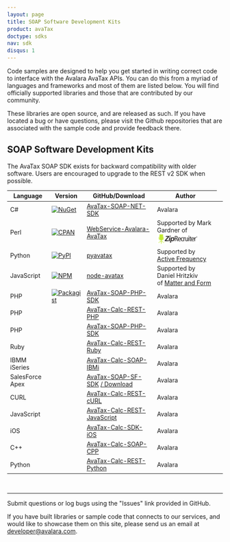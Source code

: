 ```yaml
---
layout: page
title: SOAP Software Development Kits
product: avaTax
doctype: sdks
nav: sdk
disqus: 1
---
```


Code samples are designed to help you get started in writing correct code to interface with the Avalara AvaTax APIs. You can do this from a myriad of languages and frameworks and most of them are listed below. You will find officially supported libraries and those that are contributed by our community.

These libraries are open source, and are released as such. If you have located a bug or have questions, please visit the Github repositories that are associated with the sample code and provide feedback there.

<h2>SOAP Software Development Kits</h2>

The AvaTax SOAP SDK exists for backward compatibility with older software.  Users are encouraged to upgrade to the REST v2 SDK when possible.

<div class="mobile-table">
    <table class="styled-table">
        <thead>
            <tr>
                <th>Language</th>
                <th>Version</th>
                <th>GitHub/Download</th>
                <th>Author</th>
                <!-- removing until we have resources associated
                <th>Resources</th> -->
            </tr>
        </thead>
        <tbody>
        <tr>
            <td>C#</td>
            <td><a href="https://www.nuget.org/packages/Avalara.AvaTax.SoapClient/"><img src="https://img.shields.io/nuget/v/Avalara.AvaTax.SoapClient.svg?style=plastic" title="NuGet" alt="NuGet"/></a></td>
            <td><a href="https://github.com/avadev/AvaTax-SOAP-NET-SDK">AvaTax-SOAP-NET-SDK</a></td>
            <td>Avalara</td>
            <td></td>
        </tr>
        <tr>
            <td>Perl</td>
            <td><a href="https://metacpan.org/release/WebService-Avalara-AvaTax"><img src="https://img.shields.io/cpan/v/WebService-Avalara-AvaTax.svg?style=plastic" title="CPAN" alt="CPAN"/></a></td>
            <td><a href="https://github.com/mjgardner/WebService-Avalara-AvaTax">WebService-Avalara-AvaTax</a></td>
            <td>Supported by Mark Gardner of <a href="http://www.ziprecruiter.com"><img src="/public/images/blog/ziprecruiter_logo.png" alt="ziprecruiter.com" width="98" height="25" /></a></td>
            <td></td>
        </tr>
        <tr>
            <td>Python</td>
            <td><a href="https://pypi.python.org/pypi/PyAvaTax/1.3.8"><img src="https://img.shields.io/pypi/v/PyAvaTax.svg?style=plastic" title="PyPI" alt="PyPI"/></a></td>
            <td><a href="https://github.com/activefrequency/pyavatax/">pyavatax</a></td>
            <td>Supported by <a href="http://www.activefrequency.com/">Active Frequency</a></td>
            <td></td>
        </tr>
        <tr>
            <td>JavaScript</td>
            <td><a href="https://www.npmjs.com/package/avatax"><img src="https://img.shields.io/npm/v/npm.svg?style=plastic" title="NPM" alt="NPM"/></a></td>
            <td><a href="https://github.com/Matter-and-Form/node-avatax">node-avatax</a></td>
            <td>Supported by Daniel Hritzkiv of <a href="https://matterandform.net/">Matter and Form</a></td>
            <td></td>
        </tr>
        <tr>
            <td>PHP</td>
            <td><a href="https://packagist.org/packages/avalara/avatax"><img src="https://img.shields.io/packagist/v/avalara/avatax.svg?style=plastic" title="Packagist" alt="Packagist"/></a></td>
            <td><a href="https://github.com/avadev/AvaTax-SOAP-PHP-SDK">AvaTax-SOAP-PHP-SDK</a></td>
            <td>Avalara</td>
            <td></td>
        </tr>
        <tr>
            <td>PHP</td>
            <td></td>
            <td><a href="https://github.com/avadev/AvaTax-Calc-REST-PHP">AvaTax-Calc-REST-PHP</a></td>
            <td>Avalara</td>
        </tr>
        <tr>
            <td>PHP</td>
            <td></td>
            <td><a href="https://github.com/avadev/AvaTax-SOAP-PHP-SDK">AvaTax-SOAP-PHP-SDK</a></td>
            <td>Avalara</td>
        </tr>
        <tr>
            <td>Ruby</td>
            <td></td>
            <td><a href="https://github.com/avadev/AvaTax-Calc-REST-Ruby">AvaTax-Calc-REST-Ruby</a></td>
            <td>Avalara</td>
        </tr>
        <tr>
            <td>IBMM iSeries</td>
            <td></td>
            <td><a href="https://github.com/avadev/AvaTax-Calc-SOAP-IBMi">AvaTax-Calc-SOAP-IBMi</a></td>
            <td>Avalara</td>
        </tr>
        <tr>
            <td>SalesForce Apex</td>
            <td></td>
            <td><a href="https://github.com/avadev/AvaTax-SOAP-SF-SDK">AvaTax-SOAP-SF-SDK</a>
                <a href="{{site.url}}/public/misc/Apex-SOAP-SDK-v13670.zip">/ Download </a>
            </td>
            <td>Avalara</td>
        </tr>
        <tr>
            <td>CURL</td>
            <td></td>
            <td><a href="https://github.com/avadev/AvaTax-Calc-REST-cURL">AvaTax-Calc-REST-cURL</a></td>
            <td>Avalara</td>
        </tr>
        <tr>
            <td>JavaScript</td>
            <td></td>
            <td><a href="https://github.com/avadev/AvaTax-Calc-REST-JavaScript">AvaTax-Calc-REST-JavaScript</a></td>
            <td>Avalara</td>
        </tr>
        <tr>
            <td>iOS</td>
            <td></td>
            <td><a href="https://github.com/avadev/AvaTax-Calc-SDK-iOS">AvaTax-Calc-SDK-iOS</a></td>
            <td>Avalara</td>
        </tr>
        <tr>
            <td>C++</td>
            <td></td>
            <td><a href="https://github.com/avadev/AvaTax-Calc-SOAP-CPP">AvaTax-Calc-SOAP-CPP</a></td>
            <td>Avalara</td>
        </tr>
        <tr>
            <td>Python</td>
            <td></td>
            <td><a href="https://github.com/avadev/AvaTax-Calc-REST-Python">AvaTax-Calc-REST-Python</a></td>
            <td>Avalara</td>
        </tr>
    </tbody>
    </table>
</div>

<br />

<hr />

Submit questions or log bugs using the "Issues" link provided in GitHub.

If you have built libraries or sample code that connects to our services, and would like to showcase them on this site, please send us an email at <a href="mailto:developer@avalara.com">developer@avalara.com.</a>
